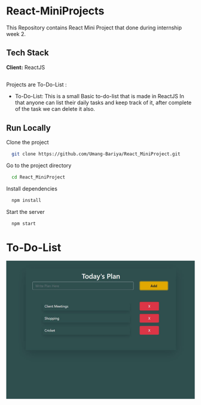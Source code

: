 
# React-MiniProjects

This Repository contains React Mini Project that done during internship week 2.



## Tech Stack

**Client:** ReactJS



## 

Projects are To-Do-List : 

- To-Do-List: This is a small Basic to-do-list that is made in ReactJS In that anyone can list their daily tasks and keep track of it, after complete of the task we can delete it also.




## Run Locally

Clone the project

```bash
  git clone https://github.com/Umang-Bariya/React_MiniProject.git
```

Go to the project directory

```bash
  cd React_MiniProject
```

Install dependencies

```bash
  npm install
```

Start the server

```bash
  npm start
```

# To-Do-List
![alt text](https://github.com/Umang-Bariya/React_MiniProject/blob/main/screenshot.JPG)


